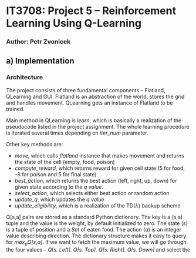 # IT3708: Project 5 – Reinforcement Learning Using Q-Learning
### Author: Petr Zvonicek

## a) Implementation

### Architecture

The project consists of three fundamental components – Flatland, QLearning and GUI. Flatland is an abstraction of the world, stores the grid and handles movement. QLearning gets an instance of Flatland to be trained.

Main method in QLearning is *learn*, which is basically a realization of the pseudocode listed in the project assignment. The whole learning procedure is iterated several times depending on *iter_num* parameter.

Other key methods are: 

- *move*, which calls *flatland* instance that makes movement and returns the state of the cell (empty, food, poison)
- *compute_reward*, which returns reward for given cell state (5 for food, -8 for poison and 5 for final state)
- *best_action*, which returns the best action (left, right, up, down) for given state according to the *q value*.
- *select_action*, which selects either best action or random action
- *update_q*, which updates the *q value*
- *update_eligibility*, which is a realization of the TD($\lambda$) backup scheme

Q[s,a] pairs are stored as a standard Python dictionary. The key is a (s,a) tuple and the value is the weight, by default initialized to zero. The state (*s*) is a tuple of position and a *Set* of eaten food. The action (*a*) is an integer value describing direction. The dictionary structure makes it easy to query for *$max_a$Q[s,a]*. If we want to fetch the maximum value, we will go through the four values – *Q[s, Left]*, *Q[s, Top]*, *Q[s, Right]*, *Q[s, Down]* and select the maximum of these.

### Parameters

The used parameters are the following:

- $\alpha$ (learning rate) = 0.2, the computed problem is stochastic, thus the low learning rate is needed
- $\gamma$ (discount rate) = 0.9, we prefer log-term high rewards to current rewards, thus the discount rate is high
- $\lambda$ (trace decay) = 0.1, long traces are not desired when food is densily spaced, my experiments showed it has bad impact on performance
- $p$ (probability of random action) = 0.2, the value was chosen by experiment and provided best results

## b) Action selection

On each run there is selected either greedy (the best from all possible, exploitation) or random (exploration) action. Although I experimented with dynamic probability in Simulated Annealing manner (linear and exponential scaling), the best results were always provided by fixed probability of random run 0.2, so I stick with this.

My idea behind this is that we need some exploration in all computation phases. In early phase the exploration is dominant (despite having just 0.2 probability, the weights are 0 for all directions so there is randomly chosen one), but also in late phase some exploration is needed so as not to stay in local maximum.

## c) Backup scheme

I've experimented with the both TD(x) and TD($\lambda$) schemes and TD($\lambda$) seems to provide more reliable results. Therefore I used this one. However, even TD($\lambda$) usually provided even worse results than not using any backup scheme at all. I spend a lot of time on tweaking the trace decay factor – $\lambda$ and eventually the value $\lambda$ = 1 did not negativelly influenced the results and perhaps slightly improved the performance. Apart from the standard TD($\lambda$) formulas for Q-learning I'm also resetting all *e* values to 0 when exploratory (random, non-greedy) step made. Also it was beneficial to adjust the values with backup scheme only on positive reward.

It is, however, still difficult to assess the impact of the backup scheme and it could easily have no impact at all. Due to the randomness, it is not easy to make an objective assessment of that.

I was analyzing the low impact of the backup scheme and I came up with several possible reasons for that. First possibility is a bug in my implementation. I was, however, debugging and tracing the code and the weights were updated as expected. Another reason for that could be the fact that when the food is densely spaced, long traces could improve the path to one food, but that could also lead to missing the other food nearby. I therefore think that long traces (big x or $\lambda$) are much more suitable for sparse food placement than for dense placement.